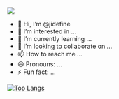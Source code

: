 <img src="https://capsule-render.vercel.app/api?type=waving&color=BDBDC8&height=150&section=header" />

- 👋 Hi, I’m @jidefine
- 👀 I’m interested in ...
- 🌱 I’m currently learning ...
- 💞️ I’m looking to collaborate on ...
- 📫 How to reach me ...
- 😄 Pronouns: ...
- ⚡ Fun fact: ...

[![Top Langs](https://github-readme-stats.vercel.app/api/top-langs/?username=jidefine)](https://github.com/anuraghazra/github-readme-stats)

<!---
jidefine/jidefine is a ✨ special ✨ repository because its `README.md` (this file) appears on your GitHub profile.
You can click the Preview link to take a look at your changes.
--->
